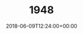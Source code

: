 ---
path: "/1948"
date: "2018-06-09T12:24:00+00:00"
title: "1948"
tags: ["Experiment"]
thumbnail: "https://i.imgur.com/CWW9DwT.gif"
cover: "1948_header.jpg"
embed: ''
about: "The declaration of independence is Israel’s founding text. This website allows you to remix that document according to your values and world view, and create an image that reflects that."
links: [['Website', 'http://www.1948.site/'], ['Github', 'https://github.com/juniorxsound/1948']]
components: [['code', 'Javascript'], ['software', 'ffmpeg'], ['3d', 'jQuery']]
credits: 'Developed with <a target="_blank" href="https://talbaltuch.com">Tal Baltuch</a>'
press: [['prosthetic knowledge', 'http://prostheticknowledge.tumblr.com/post/173098814741/1948-israeli-net-art-project-from-or-fleisher-and'], ['Awwwards – Honorable Mention', '#'], ['CSS Design Awards – Audience Award for Best Innovation', '#'], ['CSS Design Awards – Audience Award for UI Design', '#'], ['CSS Design Awards – Audience Award for Best UX Design', '#'], ['CSS Design Awards – Special Kodus', '#']]
excerpt: "Remix Israel's decleration of independance to fit your world views"
---